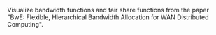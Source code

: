 Visualize bandwidth functions and fair share functions from the paper "BwE: Flexible, Hierarchical Bandwidth Allocation for WAN Distributed Computing".
